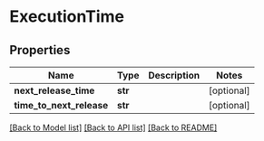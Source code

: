 # ExecutionTime

## Properties
Name | Type | Description | Notes
------------ | ------------- | ------------- | -------------
**next_release_time** | **str** |  | [optional] 
**time_to_next_release** | **str** |  | [optional] 

[[Back to Model list]](../README.md#documentation-for-models) [[Back to API list]](../README.md#documentation-for-api-endpoints) [[Back to README]](../README.md)


